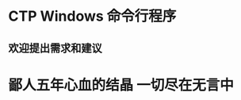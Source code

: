 # CTP Windows 命令行程序
欢迎提出需求和建议
-----------------------------
鄙人五年心血的结晶
一切尽在无言中
=============================
